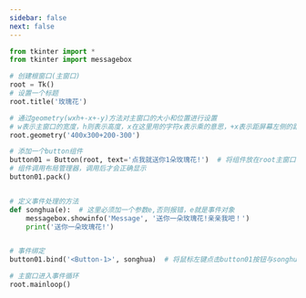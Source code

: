 ```yaml
---
sidebar: false
next: false
---
```

<BlogInfo/>






```python
from tkinter import *
from tkinter import messagebox

# 创建根窗口(主窗口)
root = Tk()
# 设置一个标题
root.title('玫瑰花')

# 通过geometry(wxh+-x+-y)方法对主窗口的大小和位置进行设置
# w表示主窗口的宽度，h则表示高度，x在这里用的字符x表示乘的意思，+x表示距屏幕左侧的距离，+y表示距屏幕上侧的距离
root.geometry('400x300+200-300')

# 添加一个button组件
button01 = Button(root, text='点我就送你1朵玫瑰花!')  # 将组件放在root主窗口中，text参数结要显示的文本
# 组件调用布局管理器，调用后才会正确显示
button01.pack()


# 定义事件处理的方法
def songhua(e):  # 这里必须加一个参数e,否则报错，e就是事件对象
    messagebox.showinfo('Message', '送你一朵玫瑰花!亲亲我吧！')
    print('送你一朵玫瑰花!')


# 事件绑定
button01.bind('<Button-1>', songhua)  # 将鼠标左键点击button01按钮与songhua绑定在一起

# 主窗口进入事件循环
root.mainloop()

```






<ActionBox />
        
<style>#top-box {margin-top:0.5rem!important;}</style>